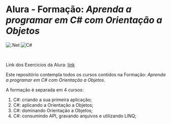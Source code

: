 # Alura - Formação: *Aprenda a programar em C# com Orientação a Objetos*

![.Net](https://img.shields.io/badge/.NET-5C2D91?style=for-the-badge&logo=.net&logoColor=white)
![C#](https://img.shields.io/badge/c%23-%23239120.svg?style=for-the-badge&logo=csharp&logoColor=white)


<br>

Link dos Exercicios da Alura: [link](https://github.com/ArthurOcFernandes/Exerc-cios-C-/tree/curso-3-aula-3)
<br>

Este repositório contempla todos os cursos contidos na Formação: *Aprenda a programar em C# com Orientação a Objetos*.

A formação é separada em 4 cursos:

1. C#: criando a sua primeira aplicação;
2. C#: aplicando a Orientação a Objetos;
3. C#: dominando Orientação a Objetos;
4. C#: consumindo API, gravando arquivos e utilizando LINQ;


